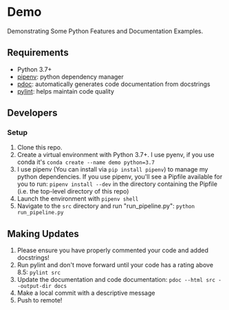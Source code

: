 # Demo
Demonstrating Some Python Features and Documentation Examples.

## Requirements
- Python 3.7+
- [pipenv](https://pipenv.pypa.io/en/latest/install/#installing-pipenv): python dependency manager
- [pdoc](https://pdoc.dev/): automatically generates code documentation from docstrings
- [pylint](https://www.pylint.org): helps maintain code quality

## Developers

### Setup
1. Clone this repo.
2. Create a virtual environment with Python 3.7+. I use pyenv, if you use conda it's `conda create --name demo python=3.7`
3. I use pipenv (You can install via `pip install pipenv`) to manage my python dependencies. If you use pipenv, you'll see a Pipfile available for you to run: `pipenv install --dev` in the directory containing the Pipfile (i.e. the top-level directory of this repo)
4. Launch the environment with `pipenv shell`
5. Navigate to the `src` directory and run "run_pipeline.py": `python run_pipeline.py`

## Making Updates
1. Please ensure you have properly commented your code and added docstrings!
2. Run pylint and don't move forward until your code has a rating above 8.5: `pylint src`
3. Update the documentation and code documentation: `pdoc --html src --output-dir docs`
4. Make a local commit with a descriptive message
5. Push to remote! 
